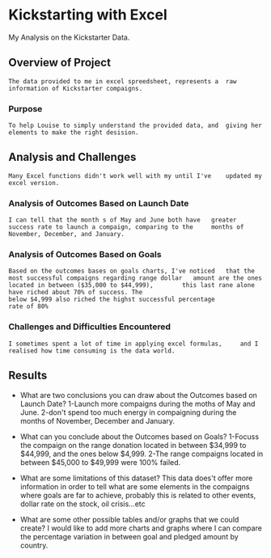 
# Kickstarting with Excel
My Analysis on the Kickstarter Data.

## Overview of Project
	The data provided to me in excel spreedsheet, represents a 	raw information of Kickstarter compaigns. 

### Purpose
	To help Louise to simply understand the provided data, and 	giving her elements to make the right desision.
## Analysis and Challenges
	Many Excel functions didn't work well with my until I've 	updated my excel version.

### Analysis of Outcomes Based on Launch Date
	I can tell that the month s of May and June both have 	greater success rate to launch a compaign, comparing to the 	months of November, December, and January.

### Analysis of Outcomes Based on Goals
	Based on the outcomes bases on goals charts, I've noticed 	that the most successful compaigns regarding range dollar 	amount are the ones located in between ($35,000 to $44,999),		this last rane alone have riched about 70% of success. The
	below $4,999 also riched the highst successful percentage 
	rate of 80% 

### Challenges and Difficulties Encountered
	I sometimes spent a lot of time in applying excel formulas, 	and I realised how time consuming is the data world.

## Results

- What are two conclusions you can draw about the Outcomes based on Launch Date? 
	1-Launch more compaigns during the moths of May and June.
	2-don't spend too much energy in compaigning during the 	months of November, December and January. 


- What can you conclude about the Outcomes based on Goals?
	1-Focuss the compaign on the range donation located in 	between $34,999 to $44,999, and the ones below $4,999.
	2-The range compaigns located in between $45,000 to $49,999 	were 100% failed.

- What are some limitations of this dataset?
	This data does't offer more information in order to tell 	what are some elements in the compaigns where goals are far 	to achieve, probably this is related to other events, dollar 	rate on the stock, oil crisis...etc

- What are some other possible tables and/or graphs that we could create? 
	I would like to add more charts and graphs where I can 	compare the percentage variation in between goal and pledged 	amount by country.
